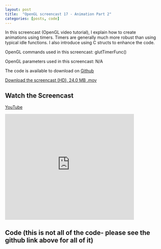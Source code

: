 ```yaml
---
layout: post
title:  "OpenGL screencast 17 - Animation Part 2"
categories: [posts, code]
---
```

In this screencast (OpenGL video tutorial), I explain how to create animations using timers. Timers are generally much more robust than using typical idle functions. I also introduce using C structs to enhance the code.

OpenGL commands used in this screencast:
glutTimerFunc()

OpenGL parameters used in this screencast:
N/A

The code is available to download on [Github](https://github.com/davidwparker/opengl-screencasts-2)

[Download the screencast (HD), 24.0 MB .mov](https://dl.dropboxusercontent.com/s/v4t8bos9m9oqr6g/episode-017.mov?dl=1)

## Watch the Screencast

[YouTube](http://www.youtube.com/watch?v=gbAL7Ufku80)

<iframe width="425" height="349" src="http://www.youtube.com/embed/gbAL7Ufku80?hl=en&fs=1" frameborder="0" allowfullscreen></iframe>

## Code (this is not all of the code- please see the github link above for all of it)

<script src="https://gist.github.com/1391933.js"></script>
